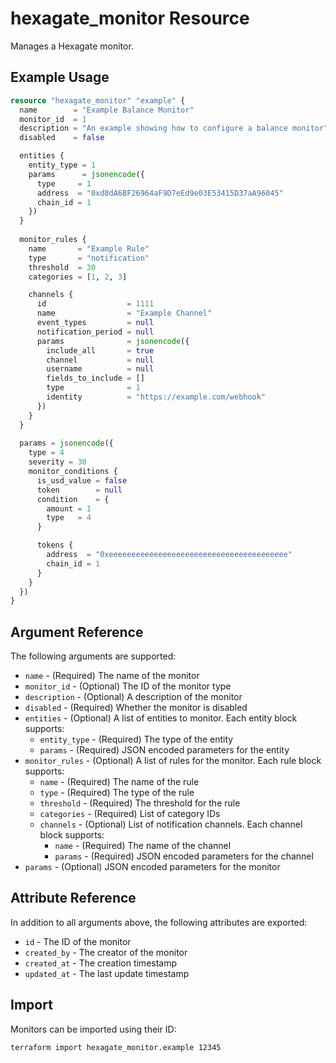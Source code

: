 # hexagate_monitor Resource

Manages a Hexagate monitor.

## Example Usage

```tf
resource "hexagate_monitor" "example" {
  name        = "Example Balance Monitor"
  monitor_id  = 1
  description = "An example showing how to configure a balance monitor"
  disabled    = false

  entities {
    entity_type = 1
    params      = jsonencode({
      type     = 1
      address  = "0xd8dA6BF26964aF9D7eEd9e03E53415D37aA96045"
      chain_id = 1
    })
  }
  
  monitor_rules {
    name       = "Example Rule"
    type       = "notification"
    threshold  = 30
    categories = [1, 2, 3]

    channels {
      id                  = 1111
      name                = "Example Channel"
      event_types         = null
      notification_period = null
      params              = jsonencode({
        include_all       = true
        channel           = null
        username          = null
        fields_to_include = []
        type              = 1
        identity          = "https://example.com/webhook"
      })
    }
  }
  
  params = jsonencode({
    type = 4
    severity = 30
    monitor_conditions {
      is_usd_value = false
      token        = null
      condition    = {
        amount = 1
        type   = 4
      }

      tokens {
        address  = "0xeeeeeeeeeeeeeeeeeeeeeeeeeeeeeeeeeeeeeeee"
        chain_id = 1
      }
    }
  })
}
```

## Argument Reference

The following arguments are supported:

* `name` - (Required) The name of the monitor
* `monitor_id` - (Optional) The ID of the monitor type
* `description` - (Optional) A description of the monitor
* `disabled` - (Required) Whether the monitor is disabled
* `entities` - (Optional) A list of entities to monitor. Each entity block supports:
  * `entity_type` - (Required) The type of the entity
  * `params` - (Required) JSON encoded parameters for the entity
* `monitor_rules` - (Optional) A list of rules for the monitor. Each rule block supports:
  * `name` - (Required) The name of the rule
  * `type` - (Required) The type of the rule
  * `threshold` - (Required) The threshold for the rule
  * `categories` - (Required) List of category IDs
  * `channels` - (Optional) List of notification channels. Each channel block supports:
    * `name` - (Required) The name of the channel
    * `params` - (Required) JSON encoded parameters for the channel
* `params` - (Optional) JSON encoded parameters for the monitor

## Attribute Reference

In addition to all arguments above, the following attributes are exported:

* `id` - The ID of the monitor
* `created_by` - The creator of the monitor
* `created_at` - The creation timestamp
* `updated_at` - The last update timestamp

## Import

Monitors can be imported using their ID:

```sh
terraform import hexagate_monitor.example 12345
```
